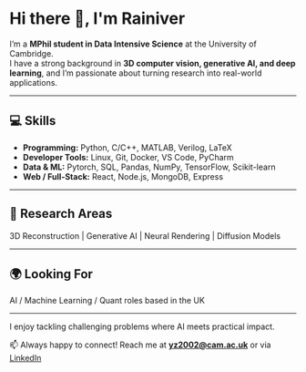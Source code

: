 # Hi there 👋, I'm Rainiver

I’m a **MPhil student in Data Intensive Science** at the University of Cambridge.  
I have a strong background in **3D computer vision, generative AI, and deep learning**, and I’m passionate about turning research into real-world applications.

---

## 💻 Skills

- **Programming:** Python, C/C++, MATLAB, Verilog, LaTeX  
- **Developer Tools:** Linux, Git, Docker, VS Code, PyCharm  
- **Data & ML:** Pytorch, SQL, Pandas, NumPy, TensorFlow, Scikit-learn  
- **Web / Full-Stack:** React, Node.js, MongoDB, Express

---

## 🔬 Research Areas

3D Reconstruction | Generative AI | Neural Rendering | Diffusion Models

---

## 🌍 Looking For

AI / Machine Learning / Quant roles based in the UK

---

I enjoy tackling challenging problems where AI meets practical impact.  

📫 Always happy to connect! Reach me at **yz2002@cam.ac.uk** or via [LinkedIn](https://linkedin.com/in/yuhe-zhong)
